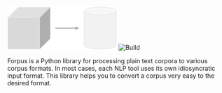 <img src="docs/images/logo.png" width="250px" alt="Logo">
<img src="https://travis-ci.org/severinsimmler/forpus.svg?branch=master" href="https://travis-ci.org/severinsimmler/forpus" alt="Build">

Forpus is a Python library for processing plain text corpora to various corpus formats. In most cases, each NLP tool uses its own idiosyncratic input format. This library helps you to convert a corpus very easy to the desired format.
